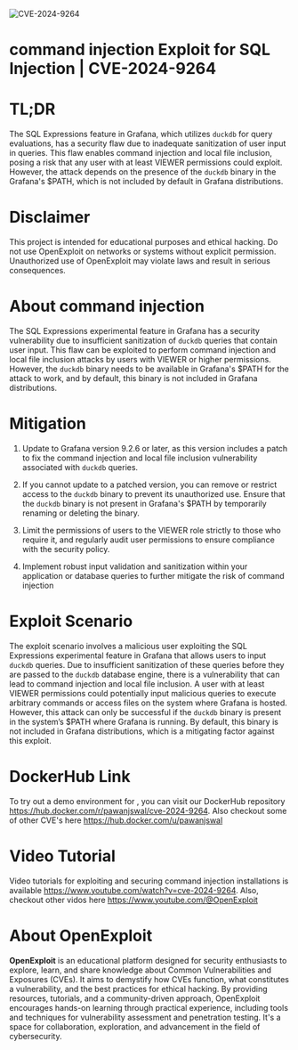 ![CVE-2024-9264](https://raw.githubusercontent.com/pawanjswal/pawanjswal.github.io/master/cve/cve-2024-9264/assets/thumbnail.jpg)

# command injection Exploit for SQL Injection | CVE-2024-9264

# TL;DR
The SQL Expressions feature in Grafana, which utilizes `duckdb` for query evaluations, has a security flaw due to inadequate sanitization of user input in queries. This flaw enables command injection and local file inclusion, posing a risk that any user with at least VIEWER permissions could exploit. However, the attack depends on the presence of the `duckdb` binary in the Grafana's $PATH, which is not included by default in Grafana distributions.

# Disclaimer
This project is intended for educational purposes and ethical hacking. Do not use OpenExploit on networks or systems without explicit permission. Unauthorized use of OpenExploit may violate laws and result in serious consequences.

# About command injection
The SQL Expressions experimental feature in Grafana has a security vulnerability due to insufficient sanitization of `duckdb` queries that contain user input. This flaw can be exploited to perform command injection and local file inclusion attacks by users with VIEWER or higher permissions. However, the `duckdb` binary needs to be available in Grafana's $PATH for the attack to work, and by default, this binary is not included in Grafana distributions.

# Mitigation
1. Update to Grafana version 9.2.6 or later, as this version includes a patch to fix the command injection and local file inclusion vulnerability associated with `duckdb` queries.

2. If you cannot update to a patched version, you can remove or restrict access to the `duckdb` binary to prevent its unauthorized use. Ensure that the `duckdb` binary is not present in Grafana's $PATH by temporarily renaming or deleting the binary.

3. Limit the permissions of users to the VIEWER role strictly to those who require it, and regularly audit user permissions to ensure compliance with the security policy.

4. Implement robust input validation and sanitization within your application or database queries to further mitigate the risk of command injection

# Exploit Scenario
The exploit scenario involves a malicious user exploiting the SQL Expressions experimental feature in Grafana that allows users to input `duckdb` queries. Due to insufficient sanitization of these queries before they are passed to the `duckdb` database engine, there is a vulnerability that can lead to command injection and local file inclusion. A user with at least VIEWER permissions could potentially input malicious queries to execute arbitrary commands or access files on the system where Grafana is hosted. However, this attack can only be successful if the `duckdb` binary is present in the system’s $PATH where Grafana is running. By default, this binary is not included in Grafana distributions, which is a mitigating factor against this exploit.

# DockerHub Link
To try out a demo environment for , you can visit our DockerHub repository https://hub.docker.com/r/pawanjswal/cve-2024-9264. Also checkout some of other CVE's here https://hub.docker.com/u/pawanjswal

# Video Tutorial
Video tutorials for exploiting  and securing command injection installations is available https://www.youtube.com/watch?v=cve-2024-9264. Also, checkout other vidos here https://www.youtube.com/@OpenExploit

# About OpenExploit
**OpenExploit** is an educational platform designed for security enthusiasts to explore, learn, and share knowledge about Common Vulnerabilities and Exposures (CVEs). It aims to demystify how CVEs function, what constitutes a vulnerability, and the best practices for ethical hacking. By providing resources, tutorials, and a community-driven approach, OpenExploit encourages hands-on learning through practical experience, including tools and techniques for vulnerability assessment and penetration testing. It's a space for collaboration, exploration, and advancement in the field of cybersecurity.
